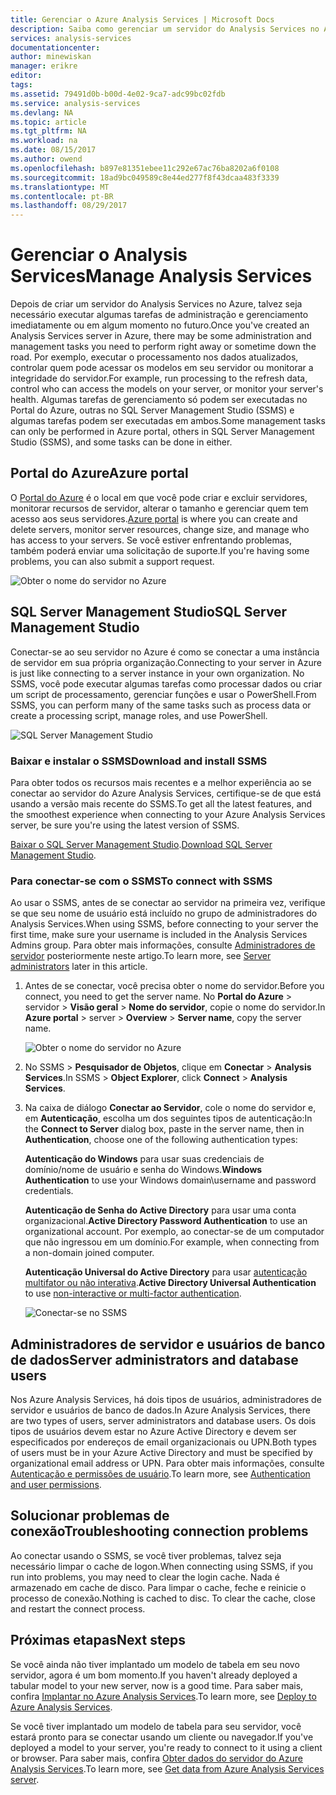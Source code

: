 ```yaml
---
title: Gerenciar o Azure Analysis Services | Microsoft Docs
description: Saiba como gerenciar um servidor do Analysis Services no Azure.
services: analysis-services
documentationcenter: 
author: minewiskan
manager: erikre
editor: 
tags: 
ms.assetid: 79491d0b-b00d-4e02-9ca7-adc99bc02fdb
ms.service: analysis-services
ms.devlang: NA
ms.topic: article
ms.tgt_pltfrm: NA
ms.workload: na
ms.date: 08/15/2017
ms.author: owend
ms.openlocfilehash: b897e81351ebee11c292e67ac76ba8202a6f0108
ms.sourcegitcommit: 18ad9bc049589c8e44ed277f8f43dcaa483f3339
ms.translationtype: MT
ms.contentlocale: pt-BR
ms.lasthandoff: 08/29/2017
---
```

# <a name="manage-analysis-services"></a><span data-ttu-id="32a6d-103">Gerenciar o Analysis Services</span><span class="sxs-lookup"><span data-stu-id="32a6d-103">Manage Analysis Services</span></span>
<span data-ttu-id="32a6d-104">Depois de criar um servidor do Analysis Services no Azure, talvez seja necessário executar algumas tarefas de administração e gerenciamento imediatamente ou em algum momento no futuro.</span><span class="sxs-lookup"><span data-stu-id="32a6d-104">Once you've created an Analysis Services server in Azure, there may be some administration and management tasks you need to perform right away or sometime down the road.</span></span> <span data-ttu-id="32a6d-105">Por exemplo, executar o processamento nos dados atualizados, controlar quem pode acessar os modelos em seu servidor ou monitorar a integridade do servidor.</span><span class="sxs-lookup"><span data-stu-id="32a6d-105">For example, run processing to the refresh data, control who can access the models on your server, or monitor your server's health.</span></span> <span data-ttu-id="32a6d-106">Algumas tarefas de gerenciamento só podem ser executadas no Portal do Azure, outras no SQL Server Management Studio (SSMS) e algumas tarefas podem ser executadas em ambos.</span><span class="sxs-lookup"><span data-stu-id="32a6d-106">Some management tasks can only be performed in Azure portal, others in SQL Server Management Studio (SSMS), and some tasks can be done in either.</span></span>

## <a name="azure-portal"></a><span data-ttu-id="32a6d-107">Portal do Azure</span><span class="sxs-lookup"><span data-stu-id="32a6d-107">Azure portal</span></span>
<span data-ttu-id="32a6d-108">O [Portal do Azure](http://portal.azure.com/) é o local em que você pode criar e excluir servidores, monitorar recursos de servidor, alterar o tamanho e gerenciar quem tem acesso aos seus servidores.</span><span class="sxs-lookup"><span data-stu-id="32a6d-108">[Azure portal](http://portal.azure.com/) is where you can create and delete servers, monitor server resources, change size, and manage who has access to your servers.</span></span>  <span data-ttu-id="32a6d-109">Se você estiver enfrentando problemas, também poderá enviar uma solicitação de suporte.</span><span class="sxs-lookup"><span data-stu-id="32a6d-109">If you're having some problems, you can also submit a support request.</span></span>

![Obter o nome do servidor no Azure](./media/analysis-services-manage/aas-manage-portal.png)

## <a name="sql-server-management-studio"></a><span data-ttu-id="32a6d-111">SQL Server Management Studio</span><span class="sxs-lookup"><span data-stu-id="32a6d-111">SQL Server Management Studio</span></span>
<span data-ttu-id="32a6d-112">Conectar-se ao seu servidor no Azure é como se conectar a uma instância de servidor em sua própria organização.</span><span class="sxs-lookup"><span data-stu-id="32a6d-112">Connecting to your server in Azure is just like connecting to a server instance in your own organization.</span></span> <span data-ttu-id="32a6d-113">No SSMS, você pode executar algumas tarefas como processar dados ou criar um script de processamento, gerenciar funções e usar o PowerShell.</span><span class="sxs-lookup"><span data-stu-id="32a6d-113">From SSMS, you can perform many of the same tasks such as process data or create a processing script, manage roles, and use PowerShell.</span></span>
  
![SQL Server Management Studio](./media/analysis-services-manage/aas-manage-ssms.png)

### <a name="download-and-install-ssms"></a><span data-ttu-id="32a6d-115">Baixar e instalar o SSMS</span><span class="sxs-lookup"><span data-stu-id="32a6d-115">Download and install SSMS</span></span>
<span data-ttu-id="32a6d-116">Para obter todos os recursos mais recentes e a melhor experiência ao se conectar ao servidor do Azure Analysis Services, certifique-se de que está usando a versão mais recente do SSMS.</span><span class="sxs-lookup"><span data-stu-id="32a6d-116">To get all the latest features, and the smoothest experience when connecting to your Azure Analysis Services server, be sure you're using the latest version of SSMS.</span></span> 

<span data-ttu-id="32a6d-117">[Baixar o SQL Server Management Studio](https://docs.microsoft.com/sql/ssms/download-sql-server-management-studio-ssms).</span><span class="sxs-lookup"><span data-stu-id="32a6d-117">[Download SQL Server Management Studio](https://docs.microsoft.com/sql/ssms/download-sql-server-management-studio-ssms).</span></span>


### <a name="to-connect-with-ssms"></a><span data-ttu-id="32a6d-118">Para conectar-se com o SSMS</span><span class="sxs-lookup"><span data-stu-id="32a6d-118">To connect with SSMS</span></span>
 <span data-ttu-id="32a6d-119">Ao usar o SSMS, antes de se conectar ao servidor na primeira vez, verifique se que seu nome de usuário está incluído no grupo de administradores do Analysis Services.</span><span class="sxs-lookup"><span data-stu-id="32a6d-119">When using SSMS, before connecting to your server the first time, make sure your username is included in the Analysis Services Admins group.</span></span> <span data-ttu-id="32a6d-120">Para obter mais informações, consulte [Administradores de servidor](#server-administrators) posteriormente neste artigo.</span><span class="sxs-lookup"><span data-stu-id="32a6d-120">To learn more, see [Server administrators](#server-administrators) later in this article.</span></span>

1. <span data-ttu-id="32a6d-121">Antes de se conectar, você precisa obter o nome do servidor.</span><span class="sxs-lookup"><span data-stu-id="32a6d-121">Before you connect, you need to get the server name.</span></span> <span data-ttu-id="32a6d-122">No **Portal do Azure** > servidor > **Visão geral** > **Nome do servidor**, copie o nome do servidor.</span><span class="sxs-lookup"><span data-stu-id="32a6d-122">In **Azure portal** > server > **Overview** > **Server name**, copy the server name.</span></span>
   
    ![Obter o nome do servidor no Azure](./media/analysis-services-deploy/aas-deploy-get-server-name.png)
2. <span data-ttu-id="32a6d-124">No SSMS > **Pesquisador de Objetos**, clique em **Conectar** > **Analysis Services**.</span><span class="sxs-lookup"><span data-stu-id="32a6d-124">In SSMS > **Object Explorer**, click **Connect** > **Analysis Services**.</span></span>
3. <span data-ttu-id="32a6d-125">Na caixa de diálogo **Conectar ao Servidor**, cole o nome do servidor e, em **Autenticação**, escolha um dos seguintes tipos de autenticação:</span><span class="sxs-lookup"><span data-stu-id="32a6d-125">In the **Connect to Server** dialog box, paste in the server name, then in **Authentication**, choose one of the following authentication types:</span></span>
   
    <span data-ttu-id="32a6d-126">**Autenticação do Windows** para usar suas credenciais de domínio/nome de usuário e senha do Windows.</span><span class="sxs-lookup"><span data-stu-id="32a6d-126">**Windows Authentication** to use your Windows domain\username and password credentials.</span></span>

    <span data-ttu-id="32a6d-127">**Autenticação de Senha do Active Directory** para usar uma conta organizacional.</span><span class="sxs-lookup"><span data-stu-id="32a6d-127">**Active Directory Password Authentication** to use an organizational account.</span></span> <span data-ttu-id="32a6d-128">Por exemplo, ao conectar-se de um computador que não ingressou em um domínio.</span><span class="sxs-lookup"><span data-stu-id="32a6d-128">For example, when connecting from a non-domain joined computer.</span></span>

    <span data-ttu-id="32a6d-129">**Autenticação Universal do Active Directory** para usar [autenticação multifator ou não interativa](../sql-database/sql-database-ssms-mfa-authentication.md).</span><span class="sxs-lookup"><span data-stu-id="32a6d-129">**Active Directory Universal Authentication** to use [non-interactive or multi-factor authentication](../sql-database/sql-database-ssms-mfa-authentication.md).</span></span> 
   
    ![Conectar-se no SSMS](./media/analysis-services-manage/aas-manage-connect-ssms.png)

## <a name="server-administrators-and-database-users"></a><span data-ttu-id="32a6d-131">Administradores de servidor e usuários de banco de dados</span><span class="sxs-lookup"><span data-stu-id="32a6d-131">Server administrators and database users</span></span>
<span data-ttu-id="32a6d-132">Nos Azure Analysis Services, há dois tipos de usuários, administradores de servidor e usuários de banco de dados.</span><span class="sxs-lookup"><span data-stu-id="32a6d-132">In Azure Analysis Services, there are two types of users, server administrators and database users.</span></span> <span data-ttu-id="32a6d-133">Os dois tipos de usuários devem estar no Azure Active Directory e devem ser especificados por endereços de email organizacionais ou UPN.</span><span class="sxs-lookup"><span data-stu-id="32a6d-133">Both types of users must be in your Azure Active Directory and must be specified by organizational email address or UPN.</span></span> <span data-ttu-id="32a6d-134">Para obter mais informações, consulte [Autenticação e permissões de usuário](analysis-services-manage-users.md).</span><span class="sxs-lookup"><span data-stu-id="32a6d-134">To learn more, see [Authentication and user permissions](analysis-services-manage-users.md).</span></span>


## <a name="troubleshooting-connection-problems"></a><span data-ttu-id="32a6d-135">Solucionar problemas de conexão</span><span class="sxs-lookup"><span data-stu-id="32a6d-135">Troubleshooting connection problems</span></span>
<span data-ttu-id="32a6d-136">Ao conectar usando o SSMS, se você tiver problemas, talvez seja necessário limpar o cache de logon.</span><span class="sxs-lookup"><span data-stu-id="32a6d-136">When connecting using SSMS, if you run into problems, you may need to clear the login cache.</span></span> <span data-ttu-id="32a6d-137">Nada é armazenado em cache de disco. Para limpar o cache, feche e reinicie o processo de conexão.</span><span class="sxs-lookup"><span data-stu-id="32a6d-137">Nothing is cached to disc. To clear the cache, close and restart the connect process.</span></span> 

## <a name="next-steps"></a><span data-ttu-id="32a6d-138">Próximas etapas</span><span class="sxs-lookup"><span data-stu-id="32a6d-138">Next steps</span></span>
<span data-ttu-id="32a6d-139">Se você ainda não tiver implantado um modelo de tabela em seu novo servidor, agora é um bom momento.</span><span class="sxs-lookup"><span data-stu-id="32a6d-139">If you haven't already deployed a tabular model to your new server, now is a good time.</span></span> <span data-ttu-id="32a6d-140">Para saber mais, confira [Implantar no Azure Analysis Services](analysis-services-deploy.md).</span><span class="sxs-lookup"><span data-stu-id="32a6d-140">To learn more, see [Deploy to Azure Analysis Services](analysis-services-deploy.md).</span></span>

<span data-ttu-id="32a6d-141">Se você tiver implantado um modelo de tabela para seu servidor, você estará pronto para se conectar usando um cliente ou navegador.</span><span class="sxs-lookup"><span data-stu-id="32a6d-141">If you've deployed a model to your server, you're ready to connect to it using a client or browser.</span></span> <span data-ttu-id="32a6d-142">Para saber mais, confira [Obter dados do servidor do Azure Analysis Services](analysis-services-connect.md).</span><span class="sxs-lookup"><span data-stu-id="32a6d-142">To learn more, see [Get data from Azure Analysis Services server](analysis-services-connect.md).</span></span>

